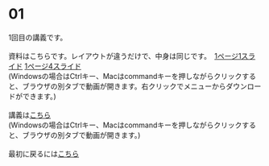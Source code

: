 # 01
1回目の講義です。</br>
</br>
資料はこちらです。レイアウトが違うだけで、中身は同じです。　[1ページ1スライド](2025統計学_基礎01.pdf) [1ページ4スライド](2025統計学_基礎01_1P4.pdf)</br>
  (Windowsの場合はCtrlキー、Macはcommandキーを押しながらクリックすると、ブラウザの別タブで動画が開きます。右クリックでメニューからダウンロードができます。)</br>
</br>
講義は[こちら](https://youtu.be/d3muQSLv17c) </br>
    (Windowsの場合はCtrlキー、Macはcommandキーを押しながらクリックすると、ブラウザの別タブで動画が開きます。)</br>
</br>
最初に戻るには[こちら](https://github.com/kerokerodasu-collab/2025_grad_stat/blob/main/README.md#2025_grad_stat)
